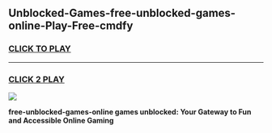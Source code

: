 
## Unblocked-Games-free-unblocked-games-online-Play-Free-cmdfy
<h3>
<a href="https://premium76.site?title=free-unblocked-games-online&ref=22A">CLICK TO PLAY</a></h3>
<hr>

<h3>
<a href="https://premium76.site?title=free-unblocked-games-online&ref=22A">CLICK 2 PLAY</a>
  
</h3>

<a href="https://premium76.site?title=free-unblocked-games-online&ref=22A"><img src="https://clearcache.store/games.png"></a>


**free-unblocked-games-online games unblocked: Your Gateway to Fun and Accessible Online Gaming**
